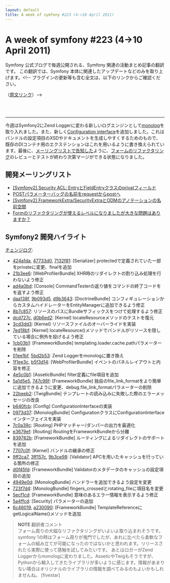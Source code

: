 ```yaml
---
layout: default
title: A week of symfony #223 (4->10 April 2011)
---
```


A week of symfony #223 (4->10 April 2011)
=========================================

Symfony 公式ブログで毎週公開される、Symfony 関連の活動まとめ記事の翻訳です。
この翻訳では、Symfony 本体に関連したアップデートなどのみを取り上げます。<!-- プラグインの更新等も含む全文は、以下のリンクからご確認ください。

（[原文リンク]()）-->

<br />
<br />
<hr />

今週はSymfony2にZend Loggerに変わる新しいログエンジンとして[monolog](https://github.com/symfony/symfony/commit/01ee1bfed114618e51537db14331926563eac9be)を取り入れました。また、新しく[Configuration interface](https://github.com/symfony/symfony/commit/b640fcb0f0d44f637f7468309440aea591dc17df)を追加しました。これはバンドルの設定項目のXSDやドキュメントを生成しやすくするためのもので、既存のDIコンテナ用のエクステンションはこれを用いるように書き換えられています。最後に、[メーリングリストで告知した](https://groups.google.com/forum/#!topic/symfony-devs/n7XuavSq9Zk)ように、[フォームのリファクタリング](https://github.com/symfony/symfony/pull/399)のレビューとテストが終わり次第マージができる状態になりました。

 
開発メーリングリスト
------------------------

  * [\[Symfony2\] Security ACL: EntryとFieldEntryクラスのprivatフィールド](https://groups.google.com/forum/#!topic/symfony-devs/Vue58AZefH0)
  * [POSTパラメーターバッグの名前をrequestからpostへ](https://groups.google.com/forum/#!topic/symfony-devs/WcktqVOMdfw)
  * [\[Symfony2\] FrameworkExtra/SecurityExtraとODMのアノテーションの名前空間](https://groups.google.com/forum/#!topic/symfony-devs/wdA6GTBrsCA)
  * [Formのリファクタリングが使えるレベルになりましたが大きな問題はありますか？](https://groups.google.com/forum/#!topic/symfony-devs/n7XuavSq9Zk)

Symfony2 開発ハイライト
-------------------------------

[チェンジログ](http://github.com/symfony/symfony/commits/master):

  * [424a1da](http://github.com/symfony/symfony/commit/424a1dad2784ca1b14b767f55ff522ca302e4594 "424a1dad2784ca1b14b767f55ff522ca302e4594 commit on github"), [47733d0](http://github.com/symfony/symfony/commit/47733d08a11f77d1ba104eee48c7d600a6371870 "47733d08a11f77d1ba104eee48c7d600a6371870 commit on github"), [7132f81](http://github.com/symfony/symfony/commit/7132f81d14dda4e5c8fff65b166a4829e362291f "7132f81d14dda4e5c8fff65b166a4829e362291f commit on github"): \[Serializer\] protectedで定義されていた一部をprivateに変更、finalを追加
  * [21b3ee6](http://github.com/symfony/symfony/commit/21b3ee678370eaac80339eb1971553cd6718ba8f "21b3ee678370eaac80339eb1971553cd6718ba8f commit on github"): \[WebProfilerBundle\] XHR時のリダイレクトの割り込み処理を行わないよう修正
  * [ad4a0bd](http://github.com/symfony/symfony/commit/ad4a0bda1c08652fa9006d16611335c1f0348f09 "ad4a0bda1c08652fa9006d16611335c1f0348f09 commit on github"): \[Console\] CommandTesterの返り値をコマンドの終了コードをを返すよう修正
  * [daa138f](http://github.com/symfony/symfony/commit/daa138ffc8465125c1789aa72bd871d649a31fa7 "daa138ffc8465125c1789aa72bd871d649a31fa7 commit on github"), [9b093d5](http://github.com/symfony/symfony/commit/9b093d53ae7b0a443f777578aa89cced18f4a45c "9b093d53ae7b0a443f777578aa89cced18f4a45c commit on github"), [d9b3643](http://github.com/symfony/symfony/commit/d9b3643d476e2b95446901f91686bfe37f947aa2 "d9b3643d476e2b95446901f91686bfe37f947aa2 commit on github"): \[DoctrineBundle\] コンフィギュレーションからカスタムハイドレーターをEntityManagerに追加できるよう修正
  * [8b7c857](http://github.com/symfony/symfony/commit/8b7c857ef3b8f0f88522528e19f4489dfd36cae2 "8b7c857ef3b8f0f88522528e19f4489dfd36cae2 commit on github"): リソースのパスにBundleサフィックスをつけて処理するよう修正
  * [dcd727c](http://github.com/symfony/symfony/commit/dcd727c0925bc535db0142c9d7d00fe48b01f886 "dcd727c0925bc535db0142c9d7d00fe48b01f886 commit on github"), [d0b6ed2](http://github.com/symfony/symfony/commit/d0b6ed2bb6500b4165a3570d9a2f2ee28cd29b9f "d0b6ed2bb6500b4165a3570d9a2f2ee28cd29b9f commit on github"): \[Kernel\] locateResourceメソッドのテストを復元
  * [3cd3dd3](http://github.com/symfony/symfony/commit/3cd3dd39ba727e930db0936eb7bba2dbef168143 "3cd3dd39ba727e930db0936eb7bba2dbef168143 commit on github"): \[Kernel\] リソースファイルのオーバーライドを実装
  * [7ed18bf](http://github.com/symfony/symfony/commit/7ed18bf8294fa6b40e473749890d7e36185e451c "7ed18bf8294fa6b40e473749890d7e36185e451c commit on github"): \[Kernel\] locateResource()メソッドでバンドルがリソースを隠している場合に例外を投げるよう修正
  * [1cb03b1](http://github.com/symfony/symfony/commit/1cb03b1448b04c88814b0e99a82e2fde876d53f6 "1cb03b1448b04c88814b0e99a82e2fde876d53f6 commit on github"): \[FrameworkBundle\] templating.loader.cache.pathパラメーターを削除
  * [01ee1bf](http://github.com/symfony/symfony/commit/01ee1bfed114618e51537db14331926563eac9be "01ee1bfed114618e51537db14331926563eac9be commit on github"), [5bd2b53](http://github.com/symfony/symfony/commit/5bd2b53cb8c85debebd952c7a488c551182e8d5c "5bd2b53cb8c85debebd952c7a488c551182e8d5c commit on github"): Zend Loggerをmonologに置き換え
  * [1f1ee3c](http://github.com/symfony/symfony/commit/1f1ee3cb011cd0652a30c0a0a7a8113bcdd6a3d8 "1f1ee3cb011cd0652a30c0a0a7a8113bcdd6a3d8 commit on github"), [b5f3d14](http://github.com/symfony/symfony/commit/b5f3d14714d25c96787cfc89669049b78460f48d "b5f3d14714d25c96787cfc89669049b78460f48d commit on github"): \[WebProfilerBundle\] イベントのパネルレイアウトと内容を修正
  * [4e5c0b1](http://github.com/symfony/symfony/commit/4e5c0b1da98d19db3526c3a4cafbd0fa1e6f8ff6 "4e5c0b1da98d19db3526c3a4cafbd0fa1e6f8ff6 commit on github"): \[AsseticBundle\] filter定義にfile項目を追加
  * [5a1d5e5](http://github.com/symfony/symfony/commit/5a1d5e5082b7758998ae04abe88ccd6c84055c9a "5a1d5e5082b7758998ae04abe88ccd6c84055c9a commit on github"), [747c98f](http://github.com/symfony/symfony/commit/747c98f178f08f454830174005bc998465b199e0 "747c98f178f08f454830174005bc998465b199e0 commit on github"): \[FrameworkBundle\] 独自のfile_link_formatをより簡単に追加できるように変更、debug.file_link_formatパラメーターの削除
  * [22beeb2](http://github.com/symfony/symfony/commit/22beeb2549f6801630b0243a206b554f10338643 "22beeb2549f6801630b0243a206b554f10338643 commit on github"): \[TwigBundle\] テンプレートの読み込みに失敗した際のエラーメッセージの改良
  * [b640fcb](http://github.com/symfony/symfony/commit/b640fcb0f0d44f637f7468309440aea591dc17df "b640fcb0f0d44f637f7468309440aea591dc17df commit on github"): \[Config\] ConfigurationInterfaceの実装
  * [0973d37](http://github.com/symfony/symfony/commit/0973d37202a8f43370396a6c16b85802084f5b32 "0973d37202a8f43370396a6c16b85802084f5b32 commit on github"): \[MonologBundle\] ConfigurationクラスにConfigurationInterfaceインターフェイスを実装
  * [7c0a39c](http://github.com/symfony/symfony/commit/7c0a39c353e31ccfd9ea6325e7edc7f6f54d4b3d "7c0a39c353e31ccfd9ea6325e7edc7f6f54d4b3d commit on github"): \[Routing\] PHPマッチャー/ダンパーの出力を最適化
  * [e3679ef](http://github.com/symfony/symfony/commit/e3679ef44f0f20fd3b9ec13555908e6497826950 "e3679ef44f0f20fd3b9ec13555908e6497826950 commit on github"): \[Routing\] RoutingをFrameworkBundleから分離
  * [839782b](http://github.com/symfony/symfony/commit/839782b6e4a7c22d531e065a9867cec661892d31 "839782b6e4a7c22d531e065a9867cec661892d31 commit on github"): \[FrameworkBundle\] ルーティングによるリダイレクトのサポートを追加
  * [7707c0f](http://github.com/symfony/symfony/commit/7707c0f2516f38f30a1ca8f42de7b66ad7d37b6e "7707c0f2516f38f30a1ca8f42de7b66ad7d37b6e commit on github"): \[Kernel\] バンドルの継承の修正
  * [9ff2ca7](http://github.com/symfony/symfony/commit/9ff2ca7f1dc2785c4efe791cf4d195d91f24c36f "9ff2ca7f1dc2785c4efe791cf4d195d91f24c36f commit on github"), [3ff157c](http://github.com/symfony/symfony/commit/3ff157c8a5b42de866975067d44de4726bb581bc "3ff157c8a5b42de866975067d44de4726bb581bc commit on github"), [9b3ce98](http://github.com/symfony/symfony/commit/9b3ce9843228753264e08fbc375d23b037b21b86 "9b3ce9843228753264e08fbc375d23b037b21b86 commit on github"): \[Validator\] APCを用いたキャッシュを行っている箇所の修正
  * [d0f45fd](http://github.com/symfony/symfony/commit/d0f45fd3b60632ffac3d3678afaa98e09255ca61 "d0f45fd3b60632ffac3d3678afaa98e09255ca61 commit on github"): \[FrameworkBundle\] Validatorのメタデータのキャッシュの設定項目の追加
  * [4949e0d](http://github.com/symfony/symfony/commit/4949e0d1edc23c76783909c06089c50e3bc72f7a "4949e0d1edc23c76783909c06089c50e3bc72f7a commit on github"): \[MonologBundle\] ハンドラーを追加できるよう設定を変更
  * [723f7d4](http://github.com/symfony/symfony/commit/723f7d46b70fe398993b7c1f4ff888e5f951f712 "723f7d46b70fe398993b7c1f4ff888e5f951f712 commit on github"): \[MonologBundle\] fingers_crossedとrotating_fileに項目名を変更
  * [5ecf1cd](http://github.com/symfony/symfony/commit/5ecf1cd1d1a45a299d5f61c6b96c2a50f70ffe9c "5ecf1cd1d1a45a299d5f61c6b96c2a50f70ffe9c commit on github"): \[FrameworkBundle\] 意味のあるエラー情報を表示するよう修正
  * [5a4ffcd](http://github.com/symfony/symfony/commit/5a4ffcd8b6d6b561f8fdf949822c8e259d16cb16 "5a4ffcd8b6d6b561f8fdf949822c8e259d16cb16 commit on github"): \[Security\] パラメーターの追加
  * [6c48019](http://github.com/symfony/symfony/commit/6c4801945ed7f16ebc884abf10b0dc4add9e16e0 "6c4801945ed7f16ebc884abf10b0dc4add9e16e0 commit on github"), [a230090](http://github.com/symfony/symfony/commit/a230090537b593ed27434c0cc42f5d0ab326e143 "a230090537b593ed27434c0cc42f5d0ab326e143 commit on github"): \[FrameworkBundle\] TemplateReferenceにgetLogicalName()メソッドを追加


> **NOTE**
> 翻訳者コメント<br />
> フォーム周りの大幅なリファクタリングがいよいよ取り込まれそうです。symfony 1の時はフォーム周りが鬼門でしたが、あれに比べたら柔軟なフォームの組み立てが可能になったのではないかと思われます。リリースされたら実際に使って感触を試してみたいです。
> あとはロガーがZend Loggerからmonologに変わりました。AsseticやTwigもそうですが、Pythonから輸入してきたライブラリが多いように感じます。情報があまりない場合はオリジナルのライブラリの情報を調べてみるのもよいかもしれませんね。
> [fivestar]

